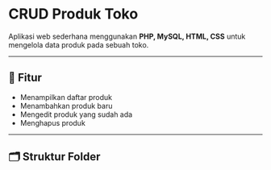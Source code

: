 # CRUD Produk Toko

Aplikasi web sederhana menggunakan **PHP, MySQL, HTML, CSS** untuk mengelola data produk pada sebuah toko.

---

## 🎯 Fitur

- Menampilkan daftar produk
- Menambahkan produk baru
- Mengedit produk yang sudah ada
- Menghapus produk

---

## 🗂️ Struktur Folder

